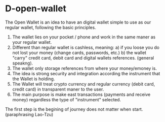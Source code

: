# D-open-wallet
The Open Wallet is an idea to have an digital wallet simple to use as our regular wallet, following the basic principles.
1) The wallet lies on your pocket / phone and work in the same maner as your regular wallet. 
2) Different than regular wallet is cashless, meaning: 
  a) if you loose you do not lost your money (change cards, passwords, etc.)
  b) the wallet "carry" credit card, debit card and digital wallets references. (general speakng).
4) The wallet only storage references from where your money/emoney is.
5) The idea is strong security and integration according the instrument that the Wallet is holding.
6) The Wallet will treat crypto currency and regular currency (debit card, credit card) in transparent maner to the user. 
7) The main purpose is make east transactions (payments and receive money) regardless the type of "instrument" selected.

The first step is the begining of journey does not matter when start. (paraphrasing Lao-Tzu)
